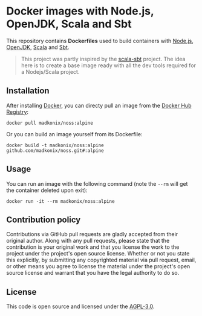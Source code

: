 # Docker images with Node.js, OpenJDK, Scala and Sbt

This repository contains **Dockerfiles** used to build containers with [Node.js](https://nodejs.org), [OpenJDK](https://openjdk.java.net), [Scala](https://www.scala-lang.org) and [Sbt](https://www.scala-sbt.org).

> This project was partly inspired by the [scala-sbt](https://github.com/hseeberger/scala-sbt) project. The idea here is to create a base image ready with all the dev tools required for a Nodejs/Scala project.

## Installation ##

After installing [Docker](https://www.docker.com), you can directy pull an image from the [Docker Hub Registry](https://hub.docker.com/r/madkonix/noss):
```
docker pull madkonix/noss:alpine
```
Or you can build an image yourself from its Dockerfile:
```
docker build -t madkonix/noss:alpine github.com/madkonix/noss.git#:alpine
```

## Usage ##

You can run an image with the following command (note the `--rm` will get the container deleted upon exit):
```
docker run -it --rm madkonix/noss:alpine
```

## Contribution policy ##

Contributions via GitHub pull requests are gladly accepted from their original author. Along with any pull requests, please state that the contribution is your original work and that you license the work to the project under the project's open source license. Whether or not you state this explicitly, by submitting any copyrighted material via pull request, email, or other means you agree to license the material under the project's open source license and warrant that you have the legal authority to do so.

## License ##

This code is open source and licensed under the [AGPL-3.0]("https://www.gnu.org/licenses/agpl-3.0.txt").
